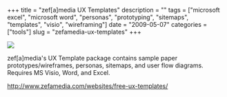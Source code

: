 +++
title = "zef[a]media UX Templates"
description = ""
tags = ["microsoft excel", "microsoft word", "personas", "prototyping", "sitemaps", "templates", "visio", "wireframing"]
date = "2009-05-07"
categories = ["tools"]
slug = "zefamedia-ux-templates"
+++


<div class="tool-screenshot mb1"><a href="http://www.zefamedia.com/websites/free-ux-templates/"><img id='bluga-thumbnail-2787' class='bluga-thumbnail custom' src='http://media.konigi.com/bluga/
wt5230d0c5a3b4f_custom.jpg'/></a></div><p>zef[a]media's UX Template package contains sample paper prototypes/wireframes, personas, sitemaps, and user flow diagrams. Requires MS Visio, Word, and Excel.</p>
  
<p><a href="http://www.zefamedia.com/websites/free-ux-templates/">http://www.zefamedia.com/websites/free-ux-templates/</a></p>
      
